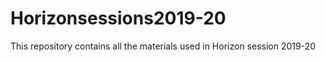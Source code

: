 # Horizonsessions2019-20
This repository contains all the materials used in Horizon session 2019-20
